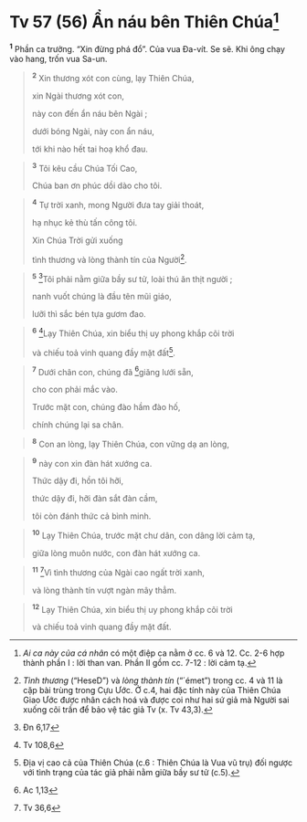 # Tv 57 (56) Ẩn náu bên Thiên Chúa[^1]
<sup><b>1</b></sup> Phần ca trưởng. “Xin đừng phá đổ”. Của vua Đa-vít. Se sẽ. Khi ông chạy vào hang, trốn vua Sa-un.


> <sup><b>2</b></sup> Xin thương xót con cùng, lạy Thiên Chúa,
> 
> xin Ngài thương xót con,
> 
> này con đến ẩn náu bên Ngài ;
> 
> dưới bóng Ngài, này con ẩn náu,
> 
> tới khi nào hết tai hoạ khổ đau.
>


> <sup><b>3</b></sup> Tôi kêu cầu Chúa Tối Cao,
> 
> Chúa ban ơn phúc dồi dào cho tôi.
>


> <sup><b>4</b></sup> Tự trời xanh, mong Người đưa tay giải thoát,
> 
> hạ nhục kẻ thù tấn công tôi.
> 
> Xin Chúa Trời gửi xuống
> 
> tình thương và lòng thành tín của Người[^2].
>


> <sup><b>5</b></sup> [^1*]Tôi phải nằm giữa bầy sư tử, loài thú ăn thịt người ;
> 
> nanh vuốt chúng là đầu tên mũi giáo,
> 
> lưỡi thì sắc bén tựa gươm đao.
>


> <sup><b>6</b></sup> [^2*]Lạy Thiên Chúa, xin biểu thị uy phong khắp cõi trời
> 
> và chiếu toả vinh quang đầy mặt đất[^3].
>


> <sup><b>7</b></sup> Dưới chân con, chúng đã [^3*]giăng lưới sẵn,
> 
> cho con phải mắc vào.
> 
> Trước mặt con, chúng đào hầm đào hố,
> 
> chính chúng lại sa chân.
>


> <sup><b>8</b></sup> Con an lòng, lạy Thiên Chúa, con vững dạ an lòng,
>


> <sup><b>9</b></sup> này con xin đàn hát xướng ca.
> 
> Thức dậy đi, hồn tôi hỡi,
> 
> thức dậy đi, hỡi đàn sắt đàn cầm,
> 
> tôi còn đánh thức cả bình minh.
>


> <sup><b>10</b></sup> Lạy Thiên Chúa, trước mặt chư dân, con dâng lời cảm tạ,
> 
> giữa lòng muôn nước, con đàn hát xướng ca.
>


> <sup><b>11</b></sup> [^4*]Vì tình thương của Ngài cao ngất trời xanh,
> 
> và lòng thành tín vượt ngàn mây thẳm.
>


> <sup><b>12</b></sup> Lạy Thiên Chúa, xin biểu thị uy phong khắp cõi trời
> 
> và chiếu toả vinh quang đầy mặt đất.
>

[^1]: <i>Ai ca này của cá nhân</i> có một điệp ca nằm ở cc. 6 và 12. Cc. 2-6 hợp thành phần I : lời than van. Phần II gồm cc. 7-12 : lời cảm tạ.
[^2]: <i>Tình thương</i> (“<span class="hebrew-translit">HeseD</span>”) và <i>lòng thành tín</i> (“<span class="hebrew-translit">´émet</span>”) trong cc. 4 và 11 là cặp bài trùng trong Cựu Ước. Ở c.4, hai đặc tính này của Thiên Chúa Giao Ước được nhân cách hoá và được coi như hai sứ giả mà Người sai xuống cõi trần để bảo vệ tác giả Tv (x. Tv 43,3).
[^3]: Địa vị cao cả của Thiên Chúa (c.6 : Thiên Chúa là Vua vũ trụ) đối ngược với tình trạng của tác giả phải nằm giữa bầy sư tử (c.5).
[^1*]: Đn 6,17
[^2*]: Tv 108,6
[^3*]: Ac 1,13
[^4*]: Tv 36,6
